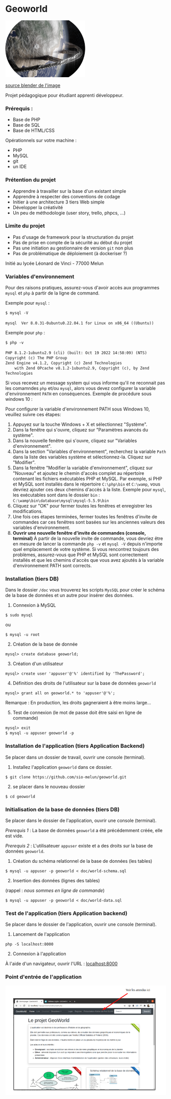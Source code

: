 # Geoworld 

![world](./images/world-logo.png)

[source blender de l'image](https://www.blendernation.com/wp-content/uploads/2019/03/Ring_Of_Iron04_branded.png)

Projet pédagogique pour étudiant apprenti développeur.

### Prérequis :

* Base de PHP
* Base de SQL
* Base de HTML/CSS

Opérationnels sur votre machine :
* PHP
* MySQL
* git 
* un IDE 

### Prétention du projet

* Apprendre à travailler sur la base d'un existant simple
* Apprendre à respecter des conventions de codage
* Initier à une architecture 3 tiers Web simple
* Développer la créativité
* Un peu de méthodologie (user story, trello, phpcs, ...)

### Limite du projet 

* Pas d'usage de framework pour la structuration du projet 
* Pas de prise en compte de la sécurité au début du projet
* Pas une initiation au gestionnaire de version `git` non plus
* Pas de problématique de déploiement (à dockeriser ?)

Initié au lycée Léonard de Vinci - 77000 Melun


### Variables d'environnement

Pour des raisons pratiques, assurez-vous d'avoir accès aux programmes `mysql` et `php` à partir de la ligne de command.

Exemple pour `mysql` :

```
$ mysql -V

mysql  Ver 8.0.31-0ubuntu0.22.04.1 for Linux on x86_64 ((Ubuntu))
```


Exemple pour `php` :

```
$ php -v

PHP 8.1.2-1ubuntu2.9 (cli) (built: Oct 19 2022 14:58:09) (NTS)
Copyright (c) The PHP Group
Zend Engine v4.1.2, Copyright (c) Zend Technologies
    with Zend OPcache v8.1.2-1ubuntu2.9, Copyright (c), by Zend Technologies
```

Si vous recevez un message system qui vous informe qu'il ne reconnait pas les comamndes `php` et/ou `mysql`, alors vous devez configurer la variable d'environnement `PATH` en conséquences.  Exemple de procédure sous windows 10 :

Pour configurer la variable d'environnement PATH sous Windows 10, veuillez suivre ces étapes:

1. Appuyez sur la touche Windows + X et sélectionnez "Système".
2. Dans la fenêtre qui s'ouvre, cliquez sur "Paramètres avancés du système".
3. Dans la nouvelle fenêtre qui s'ouvre, cliquez sur "Variables d'environnement".
4. Dans la section "Variables d'environnement", recherchez la variable `Path` dans la liste des variables système et sélectionnez-la. Cliquez sur "Modifier".
5. Dans la fenêtre "Modifier la variable d'environnement", cliquez sur "Nouveau" et ajoutez le chemin d'accès complet au répertoire contenant les fichiers exécutables PHP et MySQL. Par exemple, si PHP et MySQL sont installés dans le répertoire `C:\php\bin` et `C:\wamp`, vous devriez ajouter ces deux chemins d'accès à la liste. Exemple pour `mysql`, les exécutables sont dans le dossier `bin` : `C:\wamp\bin\database\mysql\mysql-5.5.9\bin`
6. Cliquez sur "OK" pour fermer toutes les fenêtres et enregistrer les modifications.
7. Une fois ces étapes terminées, fermer toutes les fenêtres d'invite de commandes car ces fenêtres sont basées sur les anciennes valeurs des variables d'environnement.
8. **Ouvrir une nouvelle fenêtre d'invite de commandes (console, terminal)**
À partir de la nouvelle invite de commande, vous devriez être en mesure de lancer la commande `php -v` et `mysql -V` depuis n'importe quel emplacement de votre système. Si vous rencontrez toujours des problèmes, assurez-vous que PHP et MySQL sont correctement installés et que les chemins d'accès que vous avez ajoutés à la variable d'environnement PATH sont corrects.


### Installation (tiers DB)

Dans le dossier `/doc` vous trouverez les scripts `MysSQL` pour créer le schéma de la base de données et un autre pour insérer des données.

1. Connexion à MySQL 
```
$ sudo mysql
```

ou 
```
$ mysql -u root
```

2. Création de la base de donnée
```
mysql> create database geoworld; 
```

3. Création d'un utilisateur

```
mysql> create user 'appuser'@'%' identified by 'ThePassword';
```

4. Définition des droits de l'utilisateur sur la base de données `geoworld`
```
mysql> grant all on geoworld.* to 'appuser'@'%';
```
Remarque : En production, les droits gagneraient à être moins large...

5. Test de connexion (le mot de passe doit être saisi en ligne de commande)
```
mysql> exit
$ mysql -u appuser geoworld -p
```

### Installation de l'application (tiers Application Backend)

Se placer dans un dossier de travail, ouvrir une console (terminal).

1. Installez l'application `geoworld` dans ce dossier.

```
$ git clone https://github.com/sio-melun/geoworld.git
```

2. se placer dans le nouveau dossier
```
$ cd geoworld
```

### Initialisation de la base de données  (tiers DB)

Se placer dans le dossier de l'application, ouvrir une console (terminal).

*Prerequis 1* : La base de données `geoworld` a été précédemment créée, elle est vide.

*Prerequis 2* : L'utilisateuer `appuser` existe et a des droits sur la base de données `geoworld`.

1. Création du schéma relationnel de la base de données (les tables)

```
$ mysql -u appuser -p geoworld < doc/world-schema.sql
```


2. Insertion des données (lignes des tables)

(rappel : _nous sommes en ligne de commande_) 
```
$ mysql -u appuser -p geoworld < doc/world-data.sql
```

### Test de l'application (tiers Application backend)

Se placer dans le dossier de l'application, ouvrir une console (terminal).

1. Lancement de l'application
```
php -S localhost:8000
```

2. Connexion à l'application

À l'aide d'un navigateur, ouvrir l'URL : [localhost:8000](localhost:8000)


### Point d'entrée de l'application

![copie ecran](./images/projet-attendus.png)
